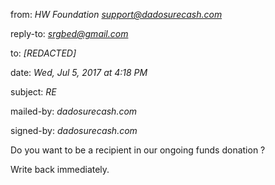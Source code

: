 from:	*HW Foundation <support@dadosurecash.com>*

reply-to:	*srgbed@gmail.com*

to:	*[REDACTED]*

date: *Wed, Jul 5, 2017 at 4:18 PM*

subject: *RE*

mailed-by: *dadosurecash.com*

signed-by: *dadosurecash.com*

Do you want to be a recipient in our ongoing funds donation ?

Write back immediately.
